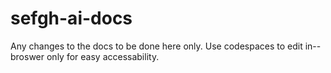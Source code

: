 # sefgh-ai-docs
Any changes to the docs to be done here only. Use codespaces to edit in--broswer only for easy accessability.

